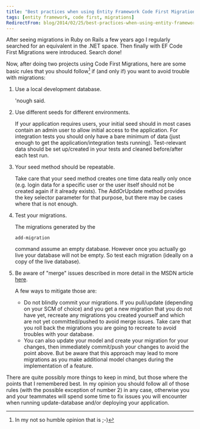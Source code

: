 ```yaml
---
title: "Best practices when using Entity Framework Code First Migrations"
tags: [entity framework, code first, migrations]
RedirectFrom: blog/2014/02/25/best-practices-when-using-entity-framework-code-first-migrations/index.html
---
```


After seeing migrations in Ruby on Rails a few years ago I regularly searched for an equivalent in the .NET space. Then finally with EF Code First Migrations were introduced. Search done!

Now, after doing two projects using Code First Migrations, here are some basic rules that you should follow[^1] if (and only if) you want to avoid trouble with migrations:

1.  Use a local development database.

    'nough said.

2.  Use different seeds for different environments.

    If your application requires users, your initial seed should in most cases contain an admin user to allow initial access to the application.
    For integration tests you should only have a bare minimum of data (just enough to get the application/integration tests running). Test-relevant data should be set up/created in your tests and cleaned before/after each test run.

3.  Your seed method should be repeatable.

    Take care that your seed method creates one time data really only once (e.g. login data for a specific user or the user itself should not be created again if it already exists). The AddOrUpdate method provides the key selector parameter for that purpose, but there may be cases where that is not enough.

4.  Test your migrations.

    The migrations generated by the

    ```
    add-migration
    ```

    command assume an empty database. However once you actually go live your database will not be empty. So test each migration (ideally on a copy of the live database).

5.  Be aware of "merge" issues described in more detail in the MSDN article [here](http://msdn.microsoft.com/en-us/data/dn481501).

    A few ways to mitigate those are:

    * Do not blindly commit your migrations. If you pull/update (depending on your SCM of choice) and you get a new migration that you do not have yet, recreate any migrations you created yourself and which are not yet committed/pushed to avoid merge issues. Take care that you roll back the migrations you are going to recreate to avoid troubles with your database.
    * You can also update your model and create your migration for your changes, then immediately commit/push your changes to avoid the point above. But be aware that this approach may lead to more migrations as you make additional model changes during the implementation of a feature.

There are quite possibly more things to keep in mind, but those where the points that I remembered best. In my opinion you should follow all of those rules (with the possible exception of number 2) in any case, otherwise you and your teammates will spend some time to fix issues you will encounter when running
update-database and/or deploying your application.

[^1]: In my not so humble opinion that is ;-)
